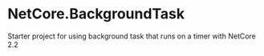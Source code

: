 # NetCore.BackgroundTask
Starter project for using background task that runs on a timer with NetCore 2.2
